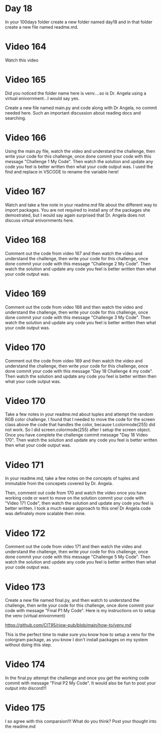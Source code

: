 # Day 18
In your 100days folder create a new folder named day18 and in that folder create a new file named readme.md.

# Video 164
Watch this video

# Video 165
Did you noticed the folder name here is venv....so is Dr. Angela using a virtual enivornment...I would say yes.  

Create a new file named main.py and code along with Dr Angela, no commit needed here. Such an important discussion about reading docs and searching.  

# Video 166
Using the main.py file, watch the video and understand the challenge, then write your code for this challenge, once done commit your code with this message "Challenge 1 My Code". Then watch the solution and update any code you feel is better written then what your code output was. I used the find and replace in VSCODE to rename the variable here!  

# Video 167
Watch and take a few note in your readme.md file about the different way to import packages. You are not required to install any of the packages she demostrated, but I would say again surprised that Dr. Angela does not discuss virtual enivornments here.  

# Video 168
Comment out the code from video 167 and then watch the video and understand the challenge, then write your code for this challenge, once done commit your code with this message "Challenge 2 My Code". Then watch the solution and update any code you feel is better written then what your code output was. 

# Video 169
Comment out the code from video 168 and then watch the video and understand the challenge, then write your code for this challenge, once done commit your code with this message "Challenge 3 My Code". Then watch the solution and update any code you feel is better written then what your code output was. 

# Video 170
Comment out the code from video 169 and then watch the video and understand the challenge, then write your code for this challenge, once done commit your code with this message "Day 18 Challenge 4 my code". Then watch the solution and update any code you feel is better written then what your code output was. 

# Video 170
Take a few notes in your readme.md about tuples and attempt the random RGB color challenge. I found that I needed to move the code for the screen class above the code that handles the color, because t.colormode(255) did not work.  So I did screen.colormode(255) after I setup the screen object.  Once you have complete the challenge commit message "Day 18 Video 170". Then watch the solution and update any code you feel is better written then what your code output was. 

# Video 171
In your readme.md, take a few notes on the concepts of tuples and immutable from the concepets covered by Dr. Angela. 

Then, comment out code from 170 and watch the video once you have working code or want to move on the solution commit your code with "Video 171 Code", then watch the solution and update any code you feel is better written. I took a much easier approach to this one!  Dr Angela code was definately more scalable then mine.  

# Video 172
Comment out the code from video 171 and then watch the video and understand the challenge, then write your code for this challenge, once done commit your code with this message "Challenge 5 My Code". Then watch the solution and update any code you feel is better written then what your code output was. 

# Video 173
Create a new file named final.py, and then watch to understand the challenge, then write your code for this challenge, once done commit your code with message "Final P1 My Code". Here is my instructions on to setup the venv (virtual enivornment)

https://github.com/CIT95/riow-pub/blob/main/how-to/venv.md

This is the perfect time to make sure you know how to setup a venv for the colorgram package, as you know I don't install packages on my system without doing this step.  

# Video 174
In the final.py attempt the challenge and once you get the working code commit with message "Final P2 My Code". It would also be fun to post your output into discord!!!   

# Video 175
I so agree with this comparsion!!!  What do you think? Post your thought into the readme.md

